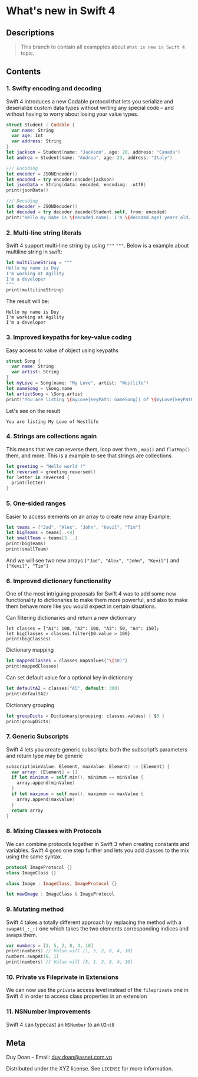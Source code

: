 # What's new in Swift 4

## Descriptions
> This branch to contain all exampples about ``What is new in Swift 4`` topic.

## Contents
### 1. Swifty encoding and decoding
Swift 4 introduces a new Codable protocol that lets you serialize and deserialize custom data types without writing any special code – and without having to worry about losing your value types.
```swift
struct Student : Codable {
  var name: String
  var age: Int
  var address: String
}
let jackson = Student(name: "Jackson", age: 20, address: "Canada")
let andrea = Student(name: "Andrea", age: 23, address: "Italy")

/// Encoding
let encoder = JSONEncoder()
let encoded = try encoder.encode(jackson)
let jsonData = String(data: encoded, encoding: .utf8)
print(jsonData!)

/// Decoding
let decoder = JSONDecoder()
let decoded = try decoder.decode(Student.self, from: encoded)
print("Hello my name is \(decoded.name). I'm \(decoded.age) years old. I'm from \(decoded.address)")
```
### 2. Multi-line string literals
Swift 4 support multi-line string by using `"""` `"""`. Below is a example about multiline string in swift:
```swift
let multilineString = """
Hello my name is Duy
I'm working at Agility
I'm a developer
"""
print(multilineString)
```
The result will be:
```
Hello my name is Duy
I'm working at Agility
I'm a developer
```

### 3. Improved keypaths for key-value coding
Easy access to value of object using keypaths 
```swift
struct Song {
  var name: String
  var artist: String
}
let myLove = Song(name: "My Love", artist: "Westlife")
let nameSong = \Song.name
let artistSong = \Song.artist
print("You are listing \(myLove[keyPath: nameSong]) of \(myLove[keyPath: artistSong])")
```
Let's see on the result
```
You are listing My Love of Westlife
```

### 4. Strings are collections again
This means that we can reverse them, loop over them , `map()` and `flatMap()` them, and more.
This is a example to see that strings are collections
```swift
let greeting = "Hello world !"
let reversed = greeting.reversed()
for letter in reversed {
  print(letter)
}
```

### 5. One-sided ranges
Easier to access elements on an array to create new array
Example:
```swift
let teams = ["Jad", "Alex", "John", "Kevil", "Tim"]
let bigTeams = teams[..<4]
let smallTeam = teams[3...]
print(bigTeams)
print(smallTeam)
```
And we will see two new arrays
`
["Jad", "Alex", "John", "Kevil"]
` and `["Kevil", "Tim"]`

### 6. Improved dictionary functionality
One of the most intriguing proposals for Swift 4 was to add some new functionality to dictionaries to make them more powerful, and also to make them behave more like you would expect in certain situations.

Can filtering dictionaries and return a new dictionrary
```switf
let classes = ["A1": 100, "A2": 100, "A3": 50, "A4": 150];
let bigClasses = classes.filter{$0.value > 100}
print(bigClasses)
```
Dictionary mapping
```swift
let mappedClasses = classes.mapValues{"\($0)"}
print(mappedClasses)
```
Can set default value for a optional key in dictionary
```swift
let defaultA2 = classes["A5", default: 300]
print(defaultA2)
```
Dictionary grouping
```swift
let groupDicts = Dictionary(grouping: classes.values) { $0 }
print(groupDicts)
```

### 7. Generic Subscripts
Swift 4 lets you create generic subscripts: both the subscript’s parameters and return type may be generic
```swift
subscript(minValue: Element, maxValue: Element) -> [Element] {
  var array: [Element] = []
  if let minimum = self.min(), minimum == minValue {
    array.append(minValue)
  }
  if let maximum = self.max(), maximum == maxValue {
    array.append(maxValue)
  }
  return array
}
```

### 8. Mixing Classes with Protocols
We can combine protocols together in Swift 3 when creating constants and variables. Swift 4 goes one step further and lets you add classes to the mix using the same syntax.
```swift
protocol ImageProtocol {}
class ImageClass {}

class Image : ImageClass, ImageProtocol {}

let newImage : ImageClass & ImageProtocol
```

### 9. Mutating method
Swift 4 takes a totally different approach by replacing the method with a `swapAt(_:_:)` one which takes the two elements corresponding indices and swaps them.
```swift
var numbers = [1, 5, 2, 8, 4, 10]
print(numbers) // Value will [1, 5, 2, 8, 4, 10]
numbers.swapAt(0, 1)
print(numbers) // Value will [5, 1, 2, 8, 4, 10]
```

### 10. Private vs Fileprivate in Extensions
We can now use the `private` access level instead of the `fileprivate` one in Swift 4 in order to access class properties in an extension

### 11. NSNumber Improvements
Swift 4 can typecast an `NSNumber` to an `UInt8`


## Meta
Duy Doan – Email: duy.doan@asnet.com.vn

Distributed under the XYZ license. See ``LICENSE`` for more information.